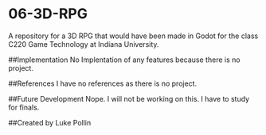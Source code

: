 # 06-3D-RPG
A repository for a 3D RPG that would have been made in Godot for the class C220 Game Technology at Indiana University. 

##Implementation
No Implentation of any features because there is no project.

##References
I have no references as there is no project.

##Future Development
Nope. I will not be working on this. I have to study for finals.

##Created by
Luke Pollin
